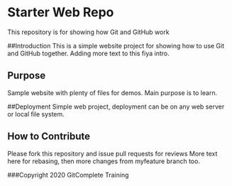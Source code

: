 # Starter Web Repo

This repository is for showing how Git and GitHub work

##Introduction
This is a simple website project for showing how to use Git and GitHub together. 
Adding more text to this fiya intro.

## Purpose
Sample website with plenty of files for demos. Main purpose is to learn.

##Deployment
Simple web project, deployment can be on any web server or local file system.

## How to Contribute
Please fork this repository and issue pull requests for reviews
More text here for rebasing, then more changes from myfeature branch too.

###Copyright
2020 GitComplete Training